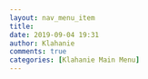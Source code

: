 ```yaml
---
layout: nav_menu_item
title: 
date: 2019-09-04 19:31
author: Klahanie
comments: true
categories: [Klahanie Main Menu]
---
```

 

